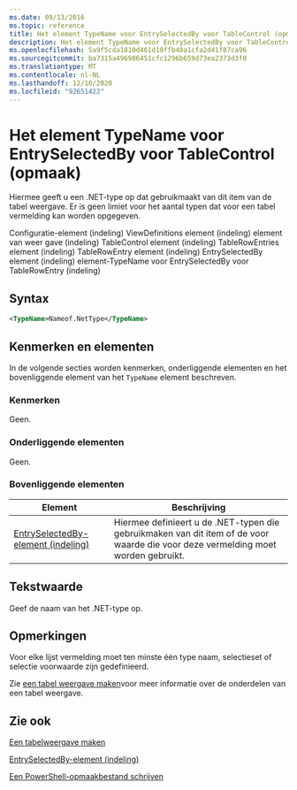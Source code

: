 ```yaml
---
ms.date: 09/13/2016
ms.topic: reference
title: Het element TypeName voor EntrySelectedBy voor TableControl (opmaak)
description: Het element TypeName voor EntrySelectedBy voor TableControl (opmaak)
ms.openlocfilehash: 5a9f5cda1810d461d19ffb48a1cfa2d41f87ca96
ms.sourcegitcommit: ba7315a496986451cfc1296b659d73ea2373d3f0
ms.translationtype: MT
ms.contentlocale: nl-NL
ms.lasthandoff: 12/10/2020
ms.locfileid: "92651422"
---
```

# <a name="typename-element-for-entryselectedby-for-tablecontrol-format"></a>Het element TypeName voor EntrySelectedBy voor TableControl (opmaak)

Hiermee geeft u een .NET-type op dat gebruikmaakt van dit item van de tabel weergave. Er is geen limiet voor het aantal typen dat voor een tabel vermelding kan worden opgegeven.

Configuratie-element (indeling) ViewDefinitions element (indeling) element van weer gave (indeling) TableControl element (indeling) TableRowEntries element (indeling) TableRowEntry element (indeling) EntrySelectedBy element (indeling) element-TypeName voor EntrySelectedBy voor TableRowEntry (indeling)

## <a name="syntax"></a>Syntax

```xml
<TypeName>Nameof.NetType</TypeName>
```

## <a name="attributes-and-elements"></a>Kenmerken en elementen

In de volgende secties worden kenmerken, onderliggende elementen en het bovenliggende element van het `TypeName` element beschreven.

### <a name="attributes"></a>Kenmerken

Geen.

### <a name="child-elements"></a>Onderliggende elementen

Geen.

### <a name="parent-elements"></a>Bovenliggende elementen

|Element|Beschrijving|
|-------------|-----------------|
|[EntrySelectedBy-element (indeling)](./entryselectedby-element-for-tablerowentry-for-tablecontrol-format.md)|Hiermee definieert u de .NET-typen die gebruikmaken van dit item of de voor waarde die voor deze vermelding moet worden gebruikt.|

## <a name="text-value"></a>Tekstwaarde

Geef de naam van het .NET-type op.

## <a name="remarks"></a>Opmerkingen

Voor elke lijst vermelding moet ten minste één type naam, selectieset of selectie voorwaarde zijn gedefinieerd.

Zie [een tabel weergave maken](./creating-a-table-view.md)voor meer informatie over de onderdelen van een tabel weergave.

## <a name="see-also"></a>Zie ook

[Een tabelweergave maken](./creating-a-table-view.md)

[EntrySelectedBy-element (indeling)](./entryselectedby-element-for-tablerowentry-for-tablecontrol-format.md)

[Een PowerShell-opmaakbestand schrijven](./writing-a-powershell-formatting-file.md)
